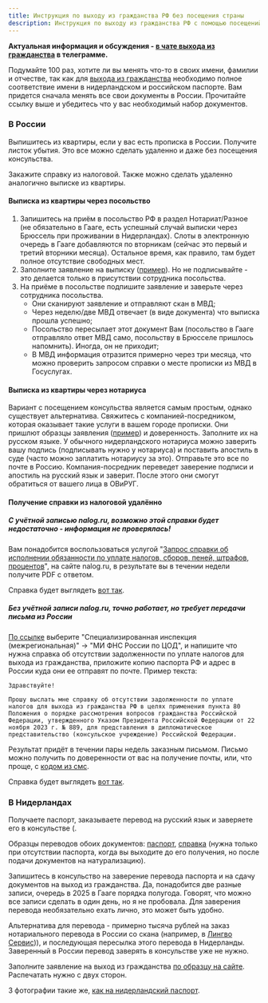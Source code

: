 ```yaml
---
title: Инструкция по выходу из гражданства РФ без посещения страны
description: Инструкция по выходу из гражданства РФ с помощью посещений консульства и помощи доверенного лица в России
---
```


**Актуальная информация и обсуждения - [в чате выхода из гражданства](http://t.me/ru_exit) в телеграмме.**

Подумайте 100 раз, хотите ли вы менять что-то в своих имени, фамилии и отчестве, так как для [выхода из гражданства](https://netherlands.mid.ru/ru/consular-services/consulate-ru/citizenship/vykhod_iz_grazhdanstva_rf/) необходимо полное соответствие имени в нидерландском и российском паспорте. Вам придется сначала менять все свои документы в России. Прочитайте ссылку выше и убедитесь что у вас необходимый набор документов.

### В России

Выпишитесь из квартиры, если у вас есть прописка в России. Получите листок убытия. Это все можно сделать удаленно и даже без посещения консульства.

Закажите справку из налоговой. Также можно сделать удаленно аналогично выписке из квартиры.

#### Выписка из квартиры через посольство
1. Запишитесь на приём в посольство РФ в раздел Нотариат/Разное (не обязательно в Гааге, есть успешный случай выписки через Брюссель при проживании в Нидерландах). Слоты в электронную очередь в Гааге добавляются по вторникам (сейчас это первый и третий вторники месяца). Остальное время, как правило, там будет полное отсутствие свободных мест.
2. Заполните заявление на выписку ([пример](/files/unregister.pdf)). Но не подписывайте - это делается только в присутствии сотрудника посольства.
3. На приёме в посольстве подпишите заявление и заверьте через сотрудника посольства.
     * Они сканируют заявление и отправляют скан в МВД;
     * Через неделю/две МВД отвечает (в виде документа) что выписка прошла успешно;
     * Посольство пересылает этот документ Вам (посольство в Гааге отправляло ответ МВД само, посольству в Брюсселе пришлось напомнить). Иногда, он не приходит;
     * В МВД информация отразится примерно через три месяца, что можно проверить запросом справки о месте прописки из МВД в Госуслугах.

#### Выписка из квартиры через нотариуса

Вариант с посещением консульства является самым простым, однако существует альтернатива. Свяжитесь с компанией-посредником, которая оказывает такие услуги в вашем городе прописки. Они пришлют образцы заявления ([пример](/files/unregister.pdf)) и доверенность. Заполните их на русском языке. У обычного нидерландского нотариуса можно заверить вашу подпись (подписывать нужно у нотариуса) и поставить апостиль в суде (часто можно заплатить нотариусу за это). Отправьте это все по почте в Россию. Компания-посредник переведет заверение подписи и апостиль на русский язык и заверит. После этого они смогут обратиться от вашего лица в ОВиРУГ.

#### Получение справки из налоговой удалённо

##### С учётной записью nalog.ru, возможно этой справки будет недостаточно - информация не проверялась!

Вам понадобится воспользоваться услугой "[Запрос справки об исполнении обязанности по уплате налогов, сборов, пеней, штрафов, процентов](https://lkfl2.nalog.ru/lkfl/individual/appeals/referenceMaterials/requestExecutionResponsibility)", на сайте nalog.ru, в результате вы в течении недели получите PDF с ответом.

Справка будет выглядеть [вот так](/files/otsutstvie-zadolgennosti-digital.pdf).

##### Без учётной записи nalog.ru, точно работает, но требует передачи письма из России

[По ссылке](https://www.nalog.gov.ru/rn77/service/obr_fts/other/fl/) выберите "Специализированная инспекция (межрегиональная)" -> "МИ ФНС России по ЦОД", и напишите что нужна справка об отсутствии задолженности по уплате налогов для выхода из гражданства, приложите копию паспорта РФ и адрес в России куда они ее отправят по почте. Пример текста:

```
Здравствуйте!

Прошу выслать мне справку об отсутствии задолженности по уплате налогов для выхода из гражданства РФ в целях применения пункта 80 Положения о порядке рассмотрения вопросов гражданства Российской Федерации, утвержденного Указом Президента Российской Федерации от 22 ноября 2023 г. № 889, для представления в дипломатическое представительство (консульское учреждение) Российской Федерации.
```

Результат придёт в течении пары недель заказным письмом. Письмо можно получить по доверенности от вас на получение почты, или, что проще, с [кодом из смс](https://www.pochta.ru/support/office-services/pep).

Справка будет выглядеть [вот так](/files/otsutstvie-zadolgennosti.pdf).

### В Нидерландах

Получаете паспорт, заказываете перевод на русский язык и заверяете его в консульстве (.

Образцы переводов обоих документов: [паспорт](/files/translation_passport.pdf), [справка](/files/translation_reference.pdf) (нужна только при отсутствии паспорта, когда вы выходите до его получения, но после подачи документов на натурализацию).

Запишитесь в консульство на заверение перевода паспорта и на сдачу документов на выход из гражданства. Да, понадобится две разные записи, очередь в 2025 в Гааге порядка полугода. Говорят, что можно все записи сделать в один день, но я не пробовала. Для заверения перевода необязательно ехать лично, это может быть удобно.

Альтернатива для перевода - примерно тысяча рублей на заказ нотариального перевода в России со скана (например, в [Лингво Сервис](https://www.lingvoservice.ru))), и последующая пересылка этого перевода в Нидерланды. Заверенный в России перевод заверять в консульстве уже не нужно.

Заполните заявление на выход из гражданства [по образцу на сайте](https://netherlands.mid.ru/ru/consular-services/consulate-ru/citizenship/vykhod_iz_grazhdanstva_rf/). Распечатать нужно с двух сторон.

3 фотографии такие же, [как на нидерландский паспорт](https://www.rijksoverheid.nl/onderwerpen/paspoort-en-identiteitskaart/eisen-pasfoto-paspoort-id-kaart).
